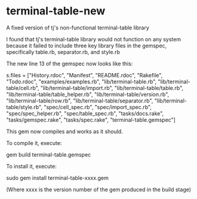 # terminal-table-new
A fixed version of tj's non-functional terminal-table library

I found that tj's terminal-table library would not function on any system
because it failed to include three key library files in the gemspec,
specifically table.rb, separator.rb, and style.rb

The new line 13 of the gemspec now looks like this:

  s.files = ["History.rdoc", "Manifest", "README.rdoc", "Rakefile",
  "Todo.rdoc", "examples/examples.rb", "lib/terminal-table.rb",
  "lib/terminal-table/cell.rb", "lib/terminal-table/import.rb",
  "lib/terminal-table/table.rb", "lib/terminal-table/table_helper.rb",
  "lib/terminal-table/version.rb", "lib/terminal-table/row.rb",
  "lib/terminal-table/separator.rb", "lib/terminal-table/style.rb",
  "spec/cell_spec.rb", "spec/import_spec.rb", "spec/spec_helper.rb",
  "spec/table_spec.rb", "tasks/docs.rake", "tasks/gemspec.rake",
  "tasks/spec.rake", "terminal-table.gemspec"]

This gem now compiles and works as it should.

To compile it, execute:

gem build terminal-table.gemspec

To install it, execute:

sudo gem install terminal-table-xxxx.gem

(Where xxxx is the version number of the gem produced in the build stage)
